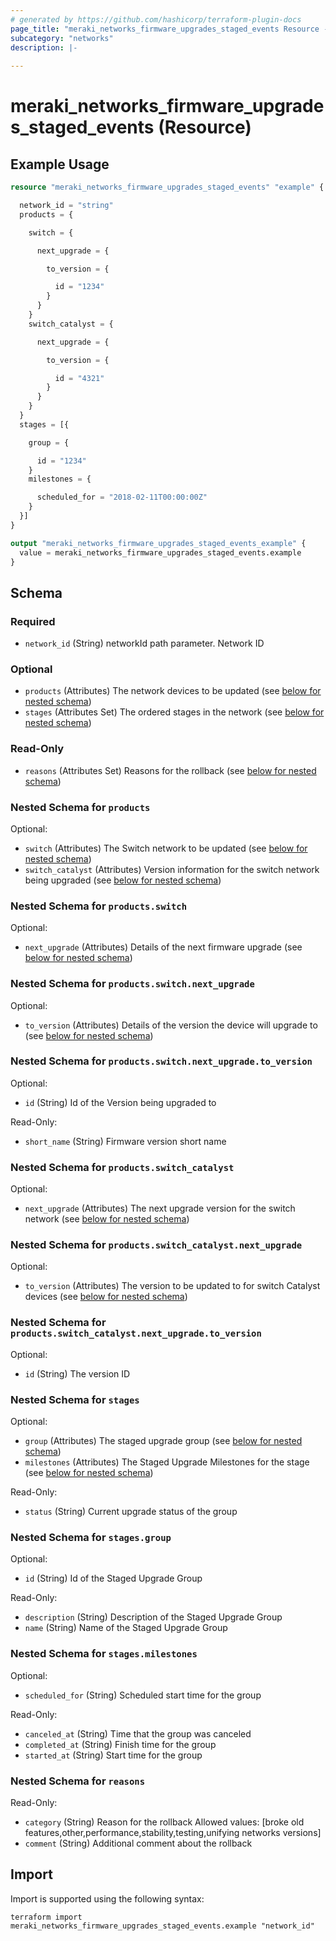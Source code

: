 ```yaml
---
# generated by https://github.com/hashicorp/terraform-plugin-docs
page_title: "meraki_networks_firmware_upgrades_staged_events Resource - terraform-provider-meraki"
subcategory: "networks"
description: |-
  
---
```


# meraki_networks_firmware_upgrades_staged_events (Resource)



## Example Usage

```terraform
resource "meraki_networks_firmware_upgrades_staged_events" "example" {

  network_id = "string"
  products = {

    switch = {

      next_upgrade = {

        to_version = {

          id = "1234"
        }
      }
    }
    switch_catalyst = {

      next_upgrade = {

        to_version = {

          id = "4321"
        }
      }
    }
  }
  stages = [{

    group = {

      id = "1234"
    }
    milestones = {

      scheduled_for = "2018-02-11T00:00:00Z"
    }
  }]
}

output "meraki_networks_firmware_upgrades_staged_events_example" {
  value = meraki_networks_firmware_upgrades_staged_events.example
}
```

<!-- schema generated by tfplugindocs -->
## Schema

### Required

- `network_id` (String) networkId path parameter. Network ID

### Optional

- `products` (Attributes) The network devices to be updated (see [below for nested schema](#nestedatt--products))
- `stages` (Attributes Set) The ordered stages in the network (see [below for nested schema](#nestedatt--stages))

### Read-Only

- `reasons` (Attributes Set) Reasons for the rollback (see [below for nested schema](#nestedatt--reasons))

<a id="nestedatt--products"></a>
### Nested Schema for `products`

Optional:

- `switch` (Attributes) The Switch network to be updated (see [below for nested schema](#nestedatt--products--switch))
- `switch_catalyst` (Attributes) Version information for the switch network being upgraded (see [below for nested schema](#nestedatt--products--switch_catalyst))

<a id="nestedatt--products--switch"></a>
### Nested Schema for `products.switch`

Optional:

- `next_upgrade` (Attributes) Details of the next firmware upgrade (see [below for nested schema](#nestedatt--products--switch--next_upgrade))

<a id="nestedatt--products--switch--next_upgrade"></a>
### Nested Schema for `products.switch.next_upgrade`

Optional:

- `to_version` (Attributes) Details of the version the device will upgrade to (see [below for nested schema](#nestedatt--products--switch--next_upgrade--to_version))

<a id="nestedatt--products--switch--next_upgrade--to_version"></a>
### Nested Schema for `products.switch.next_upgrade.to_version`

Optional:

- `id` (String) Id of the Version being upgraded to

Read-Only:

- `short_name` (String) Firmware version short name




<a id="nestedatt--products--switch_catalyst"></a>
### Nested Schema for `products.switch_catalyst`

Optional:

- `next_upgrade` (Attributes) The next upgrade version for the switch network (see [below for nested schema](#nestedatt--products--switch_catalyst--next_upgrade))

<a id="nestedatt--products--switch_catalyst--next_upgrade"></a>
### Nested Schema for `products.switch_catalyst.next_upgrade`

Optional:

- `to_version` (Attributes) The version to be updated to for switch Catalyst devices (see [below for nested schema](#nestedatt--products--switch_catalyst--next_upgrade--to_version))

<a id="nestedatt--products--switch_catalyst--next_upgrade--to_version"></a>
### Nested Schema for `products.switch_catalyst.next_upgrade.to_version`

Optional:

- `id` (String) The version ID





<a id="nestedatt--stages"></a>
### Nested Schema for `stages`

Optional:

- `group` (Attributes) The staged upgrade group (see [below for nested schema](#nestedatt--stages--group))
- `milestones` (Attributes) The Staged Upgrade Milestones for the stage (see [below for nested schema](#nestedatt--stages--milestones))

Read-Only:

- `status` (String) Current upgrade status of the group

<a id="nestedatt--stages--group"></a>
### Nested Schema for `stages.group`

Optional:

- `id` (String) Id of the Staged Upgrade Group

Read-Only:

- `description` (String) Description of the Staged Upgrade Group
- `name` (String) Name of the Staged Upgrade Group


<a id="nestedatt--stages--milestones"></a>
### Nested Schema for `stages.milestones`

Optional:

- `scheduled_for` (String) Scheduled start time for the group

Read-Only:

- `canceled_at` (String) Time that the group was canceled
- `completed_at` (String) Finish time for the group
- `started_at` (String) Start time for the group



<a id="nestedatt--reasons"></a>
### Nested Schema for `reasons`

Read-Only:

- `category` (String) Reason for the rollback
                                        Allowed values: [broke old features,other,performance,stability,testing,unifying networks versions]
- `comment` (String) Additional comment about the rollback

## Import

Import is supported using the following syntax:

```shell
terraform import meraki_networks_firmware_upgrades_staged_events.example "network_id"
```
